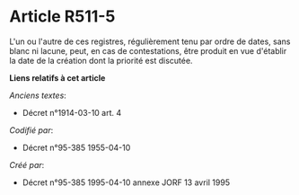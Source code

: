 # Article R511-5

L'un ou l'autre de ces registres, régulièrement tenu par ordre de dates, sans blanc ni lacune, peut, en cas de contestations,
être produit en vue d'établir la date de la création dont la priorité est discutée.

**Liens relatifs à cet article**

_Anciens textes_:

  - Décret n°1914-03-10 art. 4

_Codifié par_:

  - Décret n°95-385 1955-04-10

_Créé par_:

  - Décret n°95-385 1995-04-10 annexe JORF 13 avril 1995

